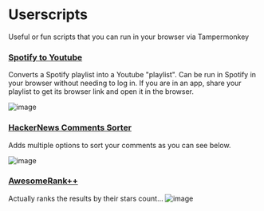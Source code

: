 # Userscripts
Useful or fun scripts that you can run in your browser via Tampermonkey

### [Spotify to Youtube](https://github.com/Osiris-Team/Userscripts/blob/main/src/spotify_to_youtube.js)
Converts a Spotify playlist into a Youtube "playlist". Can be run in Spotify in your browser without needing to log in.
If you are in an app, share your playlist to get its browser link and open it in the browser.

![image](https://github.com/user-attachments/assets/d5e8483f-1076-4303-a189-00738fd7830e)

### [HackerNews Comments Sorter](https://github.com/Osiris-Team/Userscripts/blob/main/src/hackernews_comments_sorter.js)
Adds multiple options to sort your comments as you can see below.

![image](https://github.com/user-attachments/assets/ef292f44-b270-4f5f-b2c5-b938f8d6285f)

### [AwesomeRank++](https://github.com/Osiris-Team/Userscripts/blob/main/src/awesomerank.js)
Actually ranks the results by their stars count...
![image](https://github.com/user-attachments/assets/d47a09b4-ca3f-4c01-9275-48c6b4134ec5)



